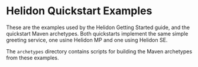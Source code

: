 
# Helidon Quickstart Examples

These are the examples used by the Helidon Getting Started guide, and
the quickstart Maven archetypes. Both quickstarts implement the same
simple greeting service, one usine Helidon MP and one using Helidon SE.

The `archetypes` directory contains scripts for building the Maven
archetypes from these examples.

